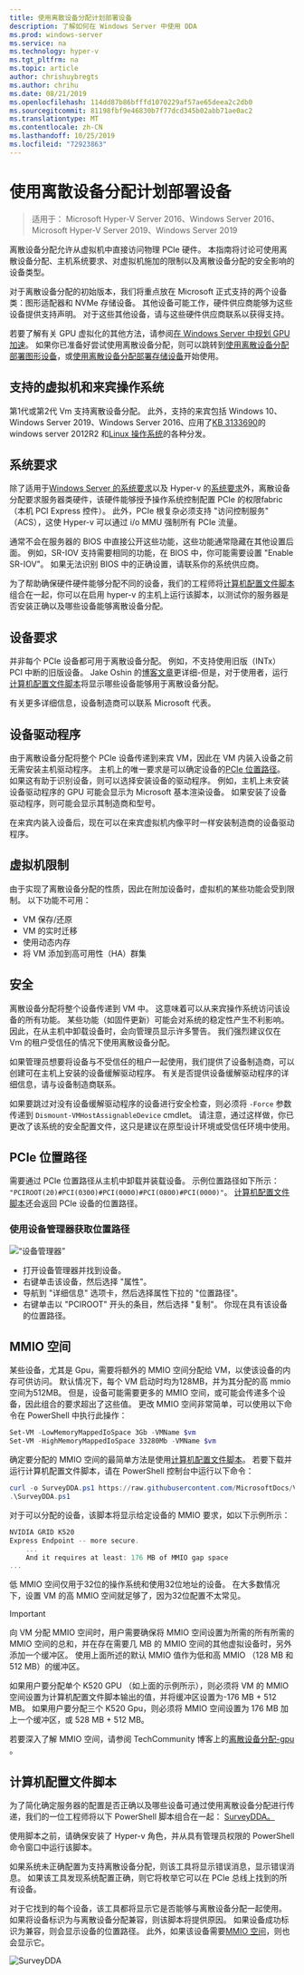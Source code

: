 ```yaml
---
title: 使用离散设备分配计划部署设备
description: 了解如何在 Windows Server 中使用 DDA
ms.prod: windows-server
ms.service: na
ms.technology: hyper-v
ms.tgt_pltfrm: na
ms.topic: article
author: chrishuybregts
ms.author: chrihu
ms.date: 08/21/2019
ms.openlocfilehash: 114dd87b86bfffd1070229af57ae65deea2c2db0
ms.sourcegitcommit: 81198fbf9e46830b7f77dcd345b02abb71ae0ac2
ms.translationtype: MT
ms.contentlocale: zh-CN
ms.lasthandoff: 10/25/2019
ms.locfileid: "72923863"
---
```

# <a name="plan-for-deploying-devices-using-discrete-device-assignment"></a>使用离散设备分配计划部署设备
>适用于： Microsoft Hyper-V Server 2016、Windows Server 2016、Microsoft Hyper-V Server 2019、Windows Server 2019

离散设备分配允许从虚拟机中直接访问物理 PCIe 硬件。  本指南将讨论可使用离散设备分配、主机系统要求、对虚拟机施加的限制以及离散设备分配的安全影响的设备类型。

对于离散设备分配的初始版本，我们将重点放在 Microsoft 正式支持的两个设备类：图形适配器和 NVMe 存储设备。  其他设备可能工作，硬件供应商能够为这些设备提供支持声明。  对于这些其他设备，请与这些硬件供应商联系以获得支持。

若要了解有关 GPU 虚拟化的其他方法，请参阅[在 Windows Server 中规划 GPU 加速](plan-for-gpu-acceleration-in-windows-server.md)。 如果你已准备好尝试使用离散设备分配，则可以跳转到[使用离散设备分配部署图形设备](../deploy/Deploying-graphics-devices-using-dda.md)，或[使用离散设备分配部署存储设备](../deploy/Deploying-storage-devices-using-dda.md)开始使用。

## <a name="supported-virtual-machines-and-guest-operating-systems"></a>支持的虚拟机和来宾操作系统
第1代或第2代 Vm 支持离散设备分配。  此外，支持的来宾包括 Windows 10、Windows Server 2019、Windows Server 2016、应用了[KB 3133690](https://support.microsoft.com/kb/3133690)的 windows server 2012R2 和[Linux 操作系统](../supported-linux-and-freebsd-virtual-machines-for-hyper-v-on-windows.md)的各种分发。

## <a name="system-requirements"></a>系统要求
除了适用于[Windows Server 的系统要求](../../../get-started/System-Requirements--and-Installation.md)以及 Hyper-v 的[系统要求](../System-requirements-for-Hyper-V-on-Windows.md)外，离散设备分配要求服务器类硬件，该硬件能够授予操作系统控制配置 PCIe 的权限fabric （本机 PCI Express 控件）。 此外，PCIe 根复杂必须支持 "访问控制服务" （ACS），这使 Hyper-v 可以通过 i/o MMU 强制所有 PCIe 流量。

通常不会在服务器的 BIOS 中直接公开这些功能，这些功能通常隐藏在其他设置后面。  例如，SR-IOV 支持需要相同的功能，在 BIOS 中，你可能需要设置 "Enable SR-IOV"。  如果无法识别 BIOS 中的正确设置，请联系你的系统供应商。

为了帮助确保硬件硬件能够分配不同的设备，我们的工程师将[计算机配置文件脚本](#machine-profile-script)组合在一起，你可以在启用 hyper-v 的主机上运行该脚本，以测试你的服务器是否安装正确以及哪些设备能够离散设备分配。

## <a name="device-requirements"></a>设备要求
并非每个 PCIe 设备都可用于离散设备分配。  例如，不支持使用旧版（INTx） PCI 中断的旧版设备。 Jake Oshin 的[博客文章](https://blogs.technet.microsoft.com/virtualization/2015/11/20/discrete-device-assignment-machines-and-devices/)更详细-但是，对于使用者，运行[计算机配置文件脚本](#machine-profile-script)将显示哪些设备能够用于离散设备分配。

有关更多详细信息，设备制造商可以联系 Microsoft 代表。

## <a name="device-driver"></a>设备驱动程序
由于离散设备分配将整个 PCIe 设备传递到来宾 VM，因此在 VM 内装入设备之前无需安装主机驱动程序。  主机上的唯一要求是可以确定设备的[PCIe 位置路径](#pcie-location-path)。  如果这有助于识别设备，则可以选择安装设备的驱动程序。  例如，主机上未安装设备驱动程序的 GPU 可能会显示为 Microsoft 基本渲染设备。  如果安装了设备驱动程序，则可能会显示其制造商和型号。

在来宾内装入设备后，现在可以在来宾虚拟机内像平时一样安装制造商的设备驱动程序。  

## <a name="virtual-machine-limitations"></a>虚拟机限制
由于实现了离散设备分配的性质，因此在附加设备时，虚拟机的某些功能会受到限制。  以下功能不可用：
- VM 保存/还原
- VM 的实时迁移
- 使用动态内存
- 将 VM 添加到高可用性（HA）群集

## <a name="security"></a>安全
离散设备分配将整个设备传递到 VM 中。  这意味着可以从来宾操作系统访问该设备的所有功能。 某些功能（如固件更新）可能会对系统的稳定性产生不利影响。 因此，在从主机中卸载设备时，会向管理员显示许多警告。 我们强烈建议仅在 Vm 的租户受信任的情况下使用离散设备分配。  

如果管理员想要将设备与不受信任的租户一起使用，我们提供了设备制造商，可以创建可在主机上安装的设备缓解驱动程序。  有关是否提供设备缓解驱动程序的详细信息，请与设备制造商联系。

如果要跳过对没有设备缓解驱动程序的设备进行安全检查，则必须将 `-Force` 参数传递到 `Dismount-VMHostAssignableDevice` cmdlet。  请注意，通过这样做，你已更改了该系统的安全配置文件，这只是建议在原型设计环境或受信任环境中使用。

## <a name="pcie-location-path"></a>PCIe 位置路径
需要通过 PCIe 位置路径从主机中卸载并装载设备。  示例位置路径如下所示： `"PCIROOT(20)#PCI(0300)#PCI(0000)#PCI(0800)#PCI(0000)"`。   [计算机配置文件脚本](#machine-profile-script)还会返回 PCIe 设备的位置路径。

### <a name="getting-the-location-path-by-using-device-manager"></a>使用设备管理器获取位置路径
![“设备管理器”](../deploy/media/dda-devicemanager.png)
- 打开设备管理器并找到设备。  
- 右键单击该设备，然后选择 "属性"。
- 导航到 "详细信息" 选项卡，然后选择属性下拉的 "位置路径"。  
- 右键单击以 "PCIROOT" 开头的条目，然后选择 "复制"。  你现在具有该设备的位置路径。

## <a name="mmio-space"></a>MMIO 空间
某些设备，尤其是 Gpu，需要将额外的 MMIO 空间分配给 VM，以使该设备的内存可供访问。 默认情况下，每个 VM 启动时均为128MB，并为其分配的高 mmio 空间为512MB。 但是，设备可能需要更多的 MMIO 空间，或可能会传递多个设备，因此组合的要求超出了这些值。  更改 MMIO 空间非常简单，可以使用以下命令在 PowerShell 中执行此操作：

```PowerShell
Set-VM -LowMemoryMappedIoSpace 3Gb -VMName $vm
Set-VM -HighMemoryMappedIoSpace 33280Mb -VMName $vm
```

确定要分配的 MMIO 空间的最简单方法是使用[计算机配置文件脚本](#machine-profile-script)。 若要下载并运行计算机配置文件脚本，请在 PowerShell 控制台中运行以下命令：

```PowerShell
curl -o SurveyDDA.ps1 https://raw.githubusercontent.com/MicrosoftDocs/Virtualization-Documentation/live/hyperv-tools/DiscreteDeviceAssignment/SurveyDDA.ps1
.\SurveyDDA.ps1
```

对于可以分配的设备，该脚本将显示给定设备的 MMIO 要求，如以下示例所示：

```PowerShell
NVIDIA GRID K520
Express Endpoint -- more secure.
    ...
    And it requires at least: 176 MB of MMIO gap space
...
```

低 MMIO 空间仅用于32位的操作系统和使用32位地址的设备。 在大多数情况下，设置 VM 的高 MMIO 空间就足够了，因为32位配置不太常见。

> [!IMPORTANT]
> 向 VM 分配 MMIO 空间时，用户需要确保将 MMIO 空间设置为所需的所有所需的 MMIO 空间的总和，并在存在需要几 MB 的 MMIO 空间的其他虚拟设备时，另外添加一个缓冲区。 使用上面所述的默认 MMIO 值作为低和高 MMIO （128 MB 和 512 MB）的缓冲区。

如果用户要分配单个 K520 GPU （如上面的示例所示），则必须将 VM 的 MMIO 空间设置为计算机配置文件脚本输出的值，并将缓冲区设置为-176 MB + 512 MB。 如果用户要分配三个 K520 Gpu，则必须将 MMIO 空间设置为 176 MB 加上一个缓冲区，或 528 MB + 512 MB。

若要深入了解 MMIO 空间，请参阅 TechCommunity 博客上的[离散设备分配-gpu](https://techcommunity.microsoft.com/t5/Virtualization/Discrete-Device-Assignment-GPUs/ba-p/382266) 。

## <a name="machine-profile-script"></a>计算机配置文件脚本
为了简化确定服务器的配置是否正确以及哪些设备可通过使用离散设备分配进行传递，我们的一位工程师将以下 PowerShell 脚本组合在一起： [SurveyDDA。](https://github.com/Microsoft/Virtualization-Documentation/blob/live/hyperv-tools/DiscreteDeviceAssignment/SurveyDDA.ps1)

使用脚本之前，请确保安装了 Hyper-v 角色，并从具有管理员权限的 PowerShell 命令窗口中运行该脚本。

如果系统未正确配置为支持离散设备分配，则该工具将显示错误消息，显示错误消息。 如果该工具发现系统配置正确，则它将枚举它可以在 PCIe 总线上找到的所有设备。

对于它找到的每个设备，该工具都将显示它是否能够与离散设备分配一起使用。 如果将设备标识为与离散设备分配兼容，则该脚本将提供原因。  如果设备成功标识为兼容，则会显示设备的位置路径。  此外，如果该设备需要[MMIO 空间](#mmio-space)，则也会显示它。

![SurveyDDA](./images/hyper-v-surveydda-ps1.png)
